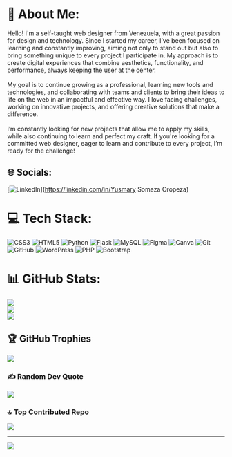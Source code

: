 # 💫 About Me:
Hello! I'm a self-taught web designer from Venezuela, with a great passion for design and technology. Since I started my career, I’ve been focused on learning and constantly improving, aiming not only to stand out but also to bring something unique to every project I participate in. My approach is to create digital experiences that combine aesthetics, functionality, and performance, always keeping the user at the center.<br><br>My goal is to continue growing as a professional, learning new tools and technologies, and collaborating with teams and clients to bring their ideas to life on the web in an impactful and effective way. I love facing challenges, working on innovative projects, and offering creative solutions that make a difference.<br><br>I’m constantly looking for new projects that allow me to apply my skills, while also continuing to learn and perfect my craft. If you're looking for a committed web designer, eager to learn and contribute to every project, I’m ready for the challenge!


## 🌐 Socials:
[![LinkedIn](https://img.shields.io/badge/LinkedIn-%230077B5.svg?logo=linkedin&logoColor=white)](https://linkedin.com/in/Yusmary Somaza Oropeza) 

# 💻 Tech Stack:
![CSS3](https://img.shields.io/badge/css3-%231572B6.svg?style=for-the-badge&logo=css3&logoColor=white) ![HTML5](https://img.shields.io/badge/html5-%23E34F26.svg?style=for-the-badge&logo=html5&logoColor=white) ![Python](https://img.shields.io/badge/python-3670A0?style=for-the-badge&logo=python&logoColor=ffdd54) ![Flask](https://img.shields.io/badge/flask-%23000.svg?style=for-the-badge&logo=flask&logoColor=white) ![MySQL](https://img.shields.io/badge/mysql-4479A1.svg?style=for-the-badge&logo=mysql&logoColor=white) ![Figma](https://img.shields.io/badge/figma-%23F24E1E.svg?style=for-the-badge&logo=figma&logoColor=white) ![Canva](https://img.shields.io/badge/Canva-%2300C4CC.svg?style=for-the-badge&logo=Canva&logoColor=white) ![Git](https://img.shields.io/badge/git-%23F05033.svg?style=for-the-badge&logo=git&logoColor=white) ![GitHub](https://img.shields.io/badge/github-%23121011.svg?style=for-the-badge&logo=github&logoColor=white) ![WordPress](https://img.shields.io/badge/WordPress-%23117AC9.svg?style=for-the-badge&logo=WordPress&logoColor=white) ![PHP](https://img.shields.io/badge/php-%23777BB4.svg?style=for-the-badge&logo=php&logoColor=white) ![Bootstrap](https://img.shields.io/badge/bootstrap-%238511FA.svg?style=for-the-badge&logo=bootstrap&logoColor=white)
# 📊 GitHub Stats:
![](https://github-readme-stats.vercel.app/api?username=Yus05&theme=shadow_green&hide_border=false&include_all_commits=false&count_private=false)<br/>
![](https://github-readme-streak-stats.herokuapp.com/?user=Yus05&theme=shadow_green&hide_border=false)<br/>
![](https://github-readme-stats.vercel.app/api/top-langs/?username=Yus05&theme=shadow_green&hide_border=false&include_all_commits=false&count_private=false&layout=compact)

## 🏆 GitHub Trophies
![](https://github-profile-trophy.vercel.app/?username=Yus05&theme=tokyonight&no-frame=false&no-bg=true&margin-w=4)

### ✍️ Random Dev Quote
![](https://quotes-github-readme.vercel.app/api?type=horizontal&theme=radical)

### 🔝 Top Contributed Repo
![](https://github-contributor-stats.vercel.app/api?username=Yus05&limit=5&theme=dark&combine_all_yearly_contributions=true)

---
[![](https://visitcount.itsvg.in/api?id=Yus05&icon=0&color=0)](https://visitcount.itsvg.in)

<!-- Proudly created with GPRM ( https://gprm.itsvg.in ) -->
